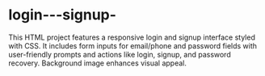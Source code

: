 # login---signup-
This HTML project features a responsive login and signup interface styled with CSS. It includes form inputs for email/phone and password fields with user-friendly prompts and actions like login, signup, and password recovery. Background image enhances visual appeal.

